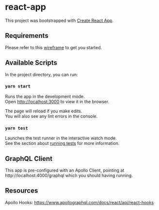 # react-app

This project was bootstrapped with [Create React App](https://github.com/facebook/create-react-app).

## Requirements

Please refer to this [wireframe](https://www.figma.com/file/yyiYzehYnI7EAX1gsJhxaB/FS-take-home-challenge?type=design&node-id=0%3A1&mode=design&t=OJU51rs58mBmtjpZ-1) to get you started.

## Available Scripts

In the project directory, you can run:

### `yarn start`

Runs the app in the development mode.<br />
Open [http://localhost:3000](http://localhost:3000) to view it in the browser.

The page will reload if you make edits.<br />
You will also see any lint errors in the console.

### `yarn test`

Launches the test runner in the interactive watch mode.<br />
See the section about [running tests](https://facebook.github.io/create-react-app/docs/running-tests) for more information.

## GraphQL Client

This app is pre-configured with an Apollo Client, pointing at http://localhost:4000/graphql which you should having running.

## Resources

Apollo Hooks: https://www.apollographql.com/docs/react/api/react-hooks
